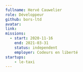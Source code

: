 ```yaml
---
fullname: Hervé Cauwelier
role: Développeur 
github: bors-ltd 
avatar: 
link:
missions:
  - start: 2020-11-16
    end: 2021-03-31
    status: independent
    employer: Codeurs en liberté
startups:
    - le-taxi
---
```

